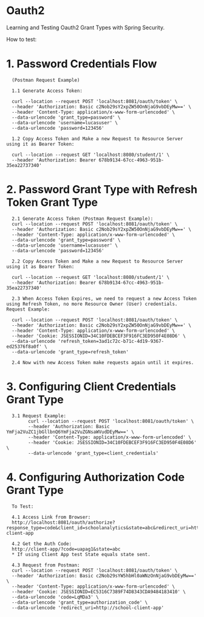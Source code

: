 # Oauth2

Learning and Testing Oauth2 Grant Types with Spring Security.

How to test:

<h1>1. Password Credentials Flow</h1>

      (Postman Request Example)

      1.1 Generate Access Token:
      
      curl --location --request POST 'localhost:8081/oauth/token' \
      --header 'Authorization: Basic c2Nob29sY2xpZW50OnNjaG9vbDEyMw==' \
      --header 'Content-Type: application/x-www-form-urlencoded' \
      --data-urlencode 'grant_type=password' \
      --data-urlencode 'username=lucasuser' \
      --data-urlencode 'password=123456'

      1.2 Copy Access Token and Make a new Request to Resource Server using it as Bearer Token:

      curl --location --request GET 'localhost:8080/student/1' \
      --header 'Authorization: Bearer 678b9134-67cc-4963-951b-35ea22737340'


<h1>2. Password Grant Type with Refresh Token Grant Type</h1>

      2.1 Generate Access Token (Postman Request Example):
      curl --location --request POST 'localhost:8081/oauth/token' \
      --header 'Authorization: Basic c2Nob29sY2xpZW50OnNjaG9vbDEyMw==' \
      --header 'Content-Type: application/x-www-form-urlencoded' \
      --data-urlencode 'grant_type=password' \
      --data-urlencode 'username=lucasuser' \
      --data-urlencode 'password=123456'

      2.2 Copy Access Token and Make a new Request to Resource Server using it as Bearer Token:

      curl --location --request GET 'localhost:8080/student/1' \
      --header 'Authorization: Bearer 678b9134-67cc-4963-951b-35ea22737340'

      2.3 When Access Token Expires, we need to request a new Access Token using Refresh Token, no more Resource Owner (User) credentials. Request Example:

      curl --location --request POST 'localhost:8081/oauth/token' \
      --header 'Authorization: Basic c2Nob29sY2xpZW50OnNjaG9vbDEyMw==' \
      --header 'Content-Type: application/x-www-form-urlencoded' \
      --header 'Cookie: JSESSIONID=34C10FDEBCEF3F916FC3ED950F4E08D6' \
      --data-urlencode 'refresh_token=3ad1c72c-b71c-4d19-9367-ed25376f8a0f' \
      --data-urlencode 'grant_type=refresh_token'

      2.4 Now with new Access Token make requests again until it expires.


<h1>3. Configuring Client Credentials Grant Type</h1>

      3.1 Request Example:
            curl --location --request POST 'localhost:8081/oauth/token' \
            --header 'Authorization: Basic YmFja2VuZC1jbGllbnQ6YmFja2VuZGNsaWVudDEyMw==' \
            --header 'Content-Type: application/x-www-form-urlencoded' \
            --header 'Cookie: JSESSIONID=34C10FDEBCEF3F916FC3ED950F4E08D6' \
            --data-urlencode 'grant_type=client_credentials'

<h1>4. Configuring Authorization Code Grant Type </h1>

      To Test:

      4.1 Access Link from Browser:
      http://localhost:8081/oauth/authorize?response_type=code&client_id=schoolanalytics&state=abc&redirect_uri=http://school-client-app

      4.2 Get the Auth Code:
      http://client-app/?code=uapag1&state=abc
      * If using Client App test State equals state sent.

      4.3 Request from Postman:
      curl --location --request POST 'localhost:8081/oauth/token' \
      --header 'Authorization: Basic c2Nob29sYW5hbHl0aWNzOnNjaG9vbDEyMw==' \
      --header 'Content-Type: application/x-www-form-urlencoded' \
      --header 'Cookie: JSESSIONID=EC5316C7389F74D8343CDA9484183410' \
      --data-urlencode 'code=LqMDa3' \
      --data-urlencode 'grant_type=authorization_code' \
      --data-urlencode 'redirect_uri=http://school-client-app'
